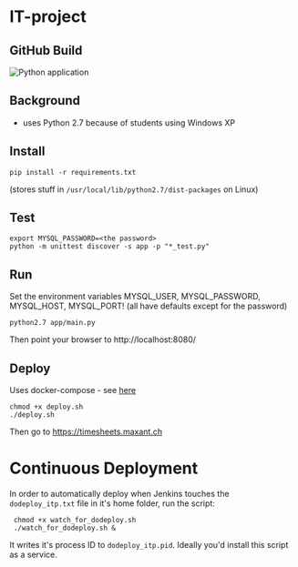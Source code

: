 # IT-project

## GitHub Build

![Python application](https://github.com/Max-Kaye/IT-project/workflows/Python%20application/badge.svg)

## Background

- uses Python 2.7 because of students using Windows XP

## Install

    pip install -r requirements.txt

(stores stuff in `/usr/local/lib/python2.7/dist-packages` on Linux)

## Test

    export MYSQL_PASSWORD=<the password>
    python -m unittest discover -s app -p "*_test.py"

## Run

Set the environment variables MYSQL_USER, MYSQL_PASSWORD, MYSQL_HOST, MYSQL_PORT!
(all have defaults except for the password)

    python2.7 app/main.py

Then point your browser to http://localhost:8080/

## Deploy

Uses docker-compose - see [here](itp-docker/README.md)

    chmod +x deploy.sh
    ./deploy.sh

Then go to https://timesheets.maxant.ch

# Continuous Deployment
 
In order to automatically deploy when Jenkins touches the `dodeploy_itp.txt` file in it's home folder, run the script:
 
     chmod +x watch_for_dodeploy.sh
     ./watch_for_dodeploy.sh &
     
It writes it's process ID to  `dodeploy_itp.pid`. Ideally you'd install this script as a service.


